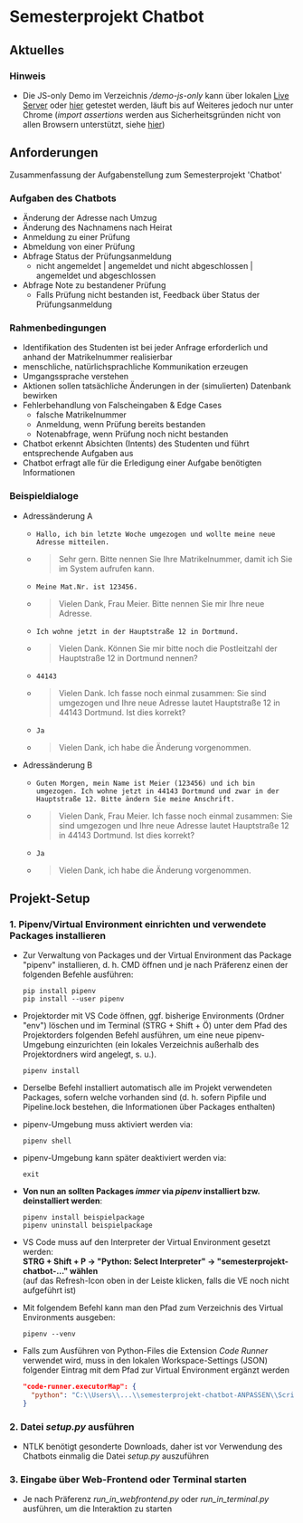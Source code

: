 # Semesterprojekt Chatbot

## Aktuelles

### Hinweis

- Die JS-only Demo im Verzeichnis <i>/demo-js-only</i> kann über lokalen <a href="https://marketplace.visualstudio.com/items?itemName=ritwickdey.LiveServer">Live Server</a> oder <a href="https://emsehub.github.io/semesterprojekt-chatbot/demo-js-only/">hier</a> getestet werden, läuft bis auf Weiteres jedoch nur unter Chrome (<i>import assertions</i> werden aus Sicherheitsgründen nicht von allen Browsern unterstützt, siehe <a href="https://developer.mozilla.org/en-US/docs/Web/JavaScript/Reference/Statements/import#browser_compatibility">hier</a>)


## Anforderungen

Zusammenfassung der Aufgabenstellung zum Semesterprojekt 'Chatbot'

### Aufgaben des Chatbots

- Änderung der Adresse nach Umzug
- Änderung des Nachnamens nach Heirat
- Anmeldung zu einer Prüfung
- Abmeldung von einer Prüfung
- Abfrage Status der Prüfungsanmeldung
  - nicht angemeldet | angemeldet und nicht abgeschlossen | angemeldet und abgeschlossen
- Abfrage Note zu bestandener Prüfung
  - Falls Prüfung nicht bestanden ist, Feedback über Status der Prüfungsanmeldung

### Rahmenbedingungen

- Identifikation des Studenten ist bei jeder Anfrage erforderlich und anhand der Matrikelnummer realisierbar
- menschliche, natürlichsprachliche Kommunikation erzeugen 
- Umgangssprache verstehen
- Aktionen sollen tatsächliche Änderungen in der (simulierten) Datenbank bewirken
- Fehlerbehandlung von Falscheingaben & Edge Cases
  - falsche Matrikelnummer
  - Anmeldung, wenn Prüfung bereits bestanden
  - Notenabfrage, wenn Prüfung noch nicht bestanden
- Chatbot erkennt Absichten (Intents) des Studenten und führt entsprechende Aufgaben aus
- Chatbot erfragt alle für die Erledigung einer Aufgabe benötigten Informationen

### Beispieldialoge

- Adressänderung A

  - ```Hallo, ich bin letzte Woche umgezogen und wollte meine neue Adresse mitteilen.```
  - >Sehr gern. Bitte nennen Sie Ihre Matrikelnummer, damit ich Sie im System aufrufen kann.
  - ```Meine Mat.Nr. ist 123456.```
  - >Vielen Dank, Frau Meier. Bitte nennen Sie mir Ihre neue Adresse.
  - ```Ich wohne jetzt in der Hauptstraße 12 in Dortmund.```
  - >Vielen Dank. Können Sie mir bitte noch die Postleitzahl der Hauptstraße 12 in Dortmund nennen?
  - ```44143```
  - >Vielen Dank. Ich fasse noch einmal zusammen: Sie sind umgezogen und Ihre neue Adresse lautet Hauptstraße 12 in 44143 Dortmund. Ist dies korrekt?
  - ```Ja```
  - >Vielen Dank, ich habe die Änderung vorgenommen.

- Adressänderung B

  - ```Guten Morgen, mein Name ist Meier (123456) und ich bin umgezogen. Ich wohne jetzt in 44143 Dortmund und zwar in der Hauptstraße 12. Bitte ändern Sie meine Anschrift.```
  - >Vielen Dank, Frau Meier. Ich fasse noch einmal zusammen: Sie sind umgezogen und Ihre neue Adresse lautet Hauptstraße 12 in 44143 Dortmund. Ist dies korrekt?
  - ```Ja```
  - >Vielen Dank, ich habe die Änderung vorgenommen.


## Projekt-Setup 

### 1. Pipenv/Virtual Environment einrichten und verwendete Packages installieren

- Zur Verwaltung von Packages und der Virtual Environment das Package "pipenv" installieren, d. h. CMD öffnen und je nach Präferenz einen der folgenden Befehle ausführen:
   ```
   pip install pipenv
   pip install --user pipenv
   ```
 - Projektorder mit VS Code öffnen, ggf. bisherige Environments (Ordner "env") löschen und im Terminal (STRG + Shift + Ö) unter dem Pfad des Projektorders folgenden Befehl ausführen, um eine neue pipenv-Umgebung einzurichten (ein lokales Verzeichnis außerhalb des Projektordners wird angelegt, s. u.).
   ```
   pipenv install
   ```
 - Derselbe Befehl installiert automatisch alle im Projekt verwendeten Packages, sofern welche vorhanden sind (d. h. sofern Pipfile und Pipeline.lock bestehen, die Informationen über Packages enthalten)

 - pipenv-Umgebung muss aktiviert werden via:
   ```
   pipenv shell
   ```
 - pipenv-Umgebung kann später deaktiviert werden via:
   ```
   exit
   ```
 - **Von nun an sollten Packages *immer* via *pipenv* installiert bzw. deinstalliert werden**:
   ```
   pipenv install beispielpackage
   pipenv uninstall beispielpackage
   ```
 - VS Code muss auf den Interpreter der Virtual Environment gesetzt werden:<br>**STRG + Shift + P -> "Python: Select Interpreter" -> "semesterprojekt-chatbot-..." wählen**<br>(auf das Refresh-Icon oben in der Leiste klicken, falls die VE noch nicht aufgeführt ist)

 - Mit folgendem Befehl kann man den Pfad zum Verzeichnis des Virtual Environments ausgeben:
   ```
   pipenv --venv
   ```
- Falls zum Ausführen von Python-Files die Extension *Code Runner* verwendet wird, muss in den lokalen Workspace-Settings (JSON) folgender Eintrag mit dem Pfad zur Virtual Environment ergänzt werden
   ```json
   "code-runner.executorMap": {
     "python": "C:\\Users\\...\\semesterprojekt-chatbot-ANPASSEN\\Scripts\\python -u"
   }
   ```

### 2. Datei *setup.py* ausführen
- NTLK benötigt gesonderte Downloads, daher ist vor Verwendung des Chatbots einmalig die Datei *setup.py* auszuführen

### 3. Eingabe über Web-Frontend oder Terminal starten
- Je nach Präferenz *run_in_webfrontend.py* oder *run_in_terminal.py* ausführen, um die Interaktion zu starten